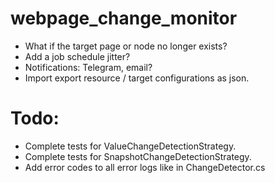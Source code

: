 # webpage_change_monitor

- What if the target page or node no longer exists?
- Add a job schedule jitter?
- Notifications: Telegram, email?
- Import export resource / target configurations as json.

# Todo:

- Complete tests for ValueChangeDetectionStrategy.
- Complete tests for SnapshotChangeDetectionStrategy.
- Add error codes to all error logs like in ChangeDetector.cs
